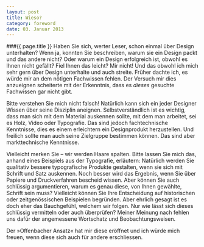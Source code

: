 ```yaml
---
layout: post
title: Wieso?
category: foreword
date: 03. Januar 2013
---
```


###{{ page.title }}
Haben Sie sich, werter Leser, schon einmal über Design unterhalten? Wenn ja, konnten Sie beschreiben, warum sie ein Design packt und das andere nicht? Oder warum ein Design erfolgreich ist, obwohl es Ihnen nicht gefällt? Fiel Ihnen das leicht? Mir nicht! Und das obwohl ich mich sehr gern über Design unterhalte und auch streite. Früher dachte ich, es würde mir an dem nötigen Fachwissen fehlen. Der Versuch mir dies anzueignen scheiterte mit der Erkenntnis, dass es _dieses_ gesuchte Fachwissen gar nicht gibt. 

Bitte verstehen Sie mich nicht falsch! Natürlich kann sich ein jeder Designer Wissen über seine Disziplin aneignen. Selbstverständlich ist es wichtig, dass man sich mit dem Material auskennen sollte, mit dem man arbeitet, sei es Holz, Video oder Typografie. Das sind jedoch fachtechnische Kenntnisse, dies es einem erleichtern ein Designprodukt herzustellen. Und freilich sollte man auch seine Zielgruppe bestimmen können. Das sind aber markttechnische Kenntnisse.

Vielleicht merken Sie – wir werden Haare spalten. Bitte lassen Sie mich das, anhand eines Beispiels aus der Typografie, erläutern: Natürlich werden Sie qualitativ bessere typografische Produkte gestalten, wenn sie sich mit Schrift und Satz auskennen. Noch besser wird das Ergebnis, wenn Sie über Papiere und Druckverfahren bescheid wissen. Aber können Sie auch schlüssig argumentieren, warum es genau diese, von Ihnen gewählte, Schrift sein muss? Vielleicht können Sie Ihre Entscheidung auf historischen oder zeitgenössischen Beispielen begründen. Aber ehrlich gesagt ist es doch eher das Bauchgefühl, welchem wir folgen. Nur wie lässt sich dieses schlüssig vermitteln oder auch überprüfen? Meiner Meinung nach fehlen uns dafür der angemessene Wortschatz und Beobachtungsweisen.

Der »Offenbacher Ansatz« hat mir diese eröffnet und ich würde mich freuen, wenn diese sich auch für andere erschliessen. 
